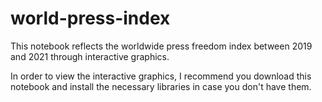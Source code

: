 # world-press-index
This notebook reflects the worldwide press freedom index between 2019 and 2021 through interactive graphics.

In order to view the interactive graphics, I recommend you download this notebook and install the necessary libraries in case you don't have them.
